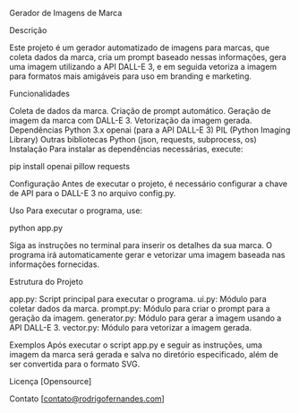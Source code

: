 Gerador de Imagens de Marca

Descrição

Este projeto é um gerador automatizado de imagens para marcas, que coleta dados da marca, cria um prompt baseado nessas informações, gera uma imagem utilizando a API DALL-E 3, e em seguida vetoriza a imagem para formatos mais amigáveis para uso em branding e marketing.

Funcionalidades

Coleta de dados da marca.
Criação de prompt automático.
Geração de imagem da marca com DALL-E 3.
Vetorização da imagem gerada.
Dependências
Python 3.x
openai (para a API DALL-E 3)
PIL (Python Imaging Library)
Outras bibliotecas Python (json, requests, subprocess, os)
Instalação
Para instalar as dependências necessárias, execute:

pip install openai pillow requests

Configuração
Antes de executar o projeto, é necessário configurar a chave de API para o DALL-E 3 no arquivo config.py.


Uso
Para executar o programa, use:

python app.py

Siga as instruções no terminal para inserir os detalhes da sua marca. O programa irá automaticamente gerar e vetorizar uma imagem baseada nas informações fornecidas.


Estrutura do Projeto

app.py: Script principal para executar o programa.
ui.py: Módulo para coletar dados da marca.
prompt.py: Módulo para criar o prompt para a geração da imagem.
generator.py: Módulo para gerar a imagem usando a API DALL-E 3.
vector.py: Módulo para vetorizar a imagem gerada.

Exemplos
Após executar o script app.py e seguir as instruções, uma imagem da marca será gerada e salva no diretório especificado, além de ser convertida para o formato SVG.


Licença
[Opensource]


Contato
[contato@rodrigofernandes.com]

